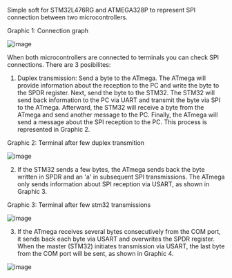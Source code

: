 Simple soft for STM32L476RG and ATMEGA328P to represent SPI connection between two microcontrollers.

Graphic 1: Connection graph

![image](https://github.com/fryza97/MCUs-connection-via-SPI/assets/157904512/4b8a9b4c-9bc9-41db-9bd8-5530a7e7ca4f)

When both microcontrollers are connected to terminals you can check SPI connections. There are 3 posibilites:
1) Duplex transmission: Send a byte to the ATmega. The ATmega will provide information about the reception to the PC and write the byte to the SPDR register. Next, send the byte to the STM32. The STM32 will send back information to the PC via UART and transmit the byte via SPI to the ATmega. Afterward, the STM32 will receive a byte from the ATmega and send another message to the PC. Finally, the ATmega will send a message about the SPI reception to the PC. This process is represented in Graphic 2.

Graphic 2: Terminal after few duplex transmition

![image](https://github.com/fryza97/MCUs-connection-via-SPI/assets/157904512/598c84bc-9d0c-4890-ba09-00c268bf7e5d)
   
2) If the STM32 sends a few bytes, the ATmega sends back the byte written in SPDR and an 'a' in subsequent SPI transmissions. The ATmega only sends information about SPI reception via USART, as shown in Graphic 3.

Graphic 3: Terminal after few stm32 transmissions

![image](https://github.com/fryza97/MCUs-connection-via-SPI/assets/157904512/646c1ba4-0a50-401e-a2b7-4aec07bc4178)

3) If the ATmega receives several bytes consecutively from the COM port, it sends back each byte via USART and overwrites the SPDR register. When the master (STM32) initiates transmission via USART, the last byte from the COM port will be sent, as shown in Graphic 4.

![image](https://github.com/fryza97/MCUs-connection-via-SPI/assets/157904512/5e5bf122-722b-4bf1-bfe8-a2c373f50878)

